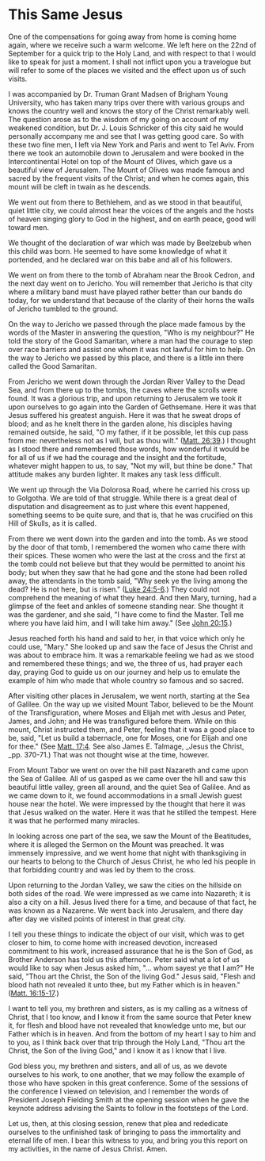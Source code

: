 # This Same Jesus

One of the compensations for going away from home is coming home again, where
we receive such a warm welcome. We left here on the 22nd of September for a
quick trip to the Holy Land, and with respect to that I would like to speak
for just a moment. I shall not inflict upon you a travelogue but will refer to
some of the places we visited and the effect upon us of such visits.

I was accompanied by Dr. Truman Grant Madsen of Brigham Young University, who
has taken many trips over there with various groups and knows the country well
and knows the story of the Christ remarkably well. The question arose as to
the wisdom of my going on account of my weakened condition, but Dr. J. Louis
Schricker of this city said he would personally accompany me and see that I
was getting good care. So with these two fine men, I left via New York and
Paris and went to Tel Aviv. From there we took an automobile down to Jerusalem
and were booked in the Intercontinental Hotel on top of the Mount of Olives,
which gave us a beautiful view of Jerusalem. The Mount of Olives was made
famous and sacred by the frequent visits of the Christ; and when he comes
again, this mount will be cleft in twain as he descends.

We went out from there to Bethlehem, and as we stood in that beautiful, quiet
little city, we could almost hear the voices of the angels and the hosts of
heaven singing glory to God in the highest, and on earth peace, good will
toward men.

We thought of the declaration of war which was made by Beelzebub when this
child was born. He seemed to have some knowledge of what it portended, and he
declared war on this babe and all of his followers.

We went on from there to the tomb of Abraham near the Brook Cedron, and the
next day went on to Jericho. You will remember that Jericho is that city where
a military band must have played rather better than our bands do today, for we
understand that because of the clarity of their horns the walls of Jericho
tumbled to the ground.

On the way to Jericho we passed through the place made famous by the words of
the Master in answering the question, "Who is my neighbour?" He told the story
of the Good Samaritan, where a man had the courage to step over race barriers
and assist one whom it was not lawful for him to help. On the way to Jericho
we passed by this place, and there is a little inn there called the Good
Samaritan.

From Jericho we went down through the Jordan River Valley to the Dead Sea, and
from there up to the tombs, the caves where the scrolls were found. It was a
glorious trip, and upon returning to Jerusalem we took it upon ourselves to go
again into the Garden of Gethsemane. Here it was that Jesus suffered his
greatest anguish. Here it was that he sweat drops of blood; and as he knelt
there in the garden alone, his disciples having remained outside, he said, "O
my father, if it be possible, let this cup pass from me: nevertheless not as I
will, but as thou wilt." ([Matt.
26:39](https://www.lds.org/scriptures/nt/matt/26.39?lang=eng#38).) I thought
as I stood there and remembered those words, how wonderful it would be for all
of us if we had the courage and the insight and the fortitude, whatever might
happen to us, to say, "Not my will, but thine be done." That attitude makes
any burden lighter. It makes any task less difficult.

We went up through the Via Dolorosa Road, where he carried his cross up to
Golgotha. We are told of that struggle. While there is a great deal of
disputation and disagreement as to just where this event happened, something
seems to be quite sure, and that is, that he was crucified on this Hill of
Skulls, as it is called.

From there we went down into the garden and into the tomb. As we stood by the
door of that tomb, I remembered the women who came there with their spices.
These women who were the last at the cross and the first at the tomb could not
believe but that they would be permitted to anoint his body; but when they saw
that he had gone and the stone had been rolled away, the attendants in the
tomb said, "Why seek ye the living among the dead? He is not here, but is
risen." ([Luke
24:5-6](https://www.lds.org/scriptures/nt/luke/24.5-6?lang=eng#4).) They could
not comprehend the meaning of what they heard. And then Mary, turning, had a
glimpse of the feet and ankles of someone standing near. She thought it was
the gardener, and she said, "I have come to find the Master. Tell me where you
have laid him, and I will take him away." (See [John
20:15](https://www.lds.org/scriptures/nt/john/20.15?lang=eng#14).)

Jesus reached forth his hand and said to her, in that voice which only he
could use, "Mary." She looked up and saw the face of Jesus the Christ and was
about to embrace him. It was a remarkable feeling we had as we stood and
remembered these things; and we, the three of us, had prayer each day, praying
God to guide us on our journey and help us to emulate the example of him who
made that whole country so famous and so sacred.

After visiting other places in Jerusalem, we went north, starting at the Sea
of Galilee. On the way up we visited Mount Tabor, believed to be the Mount of
the Transfiguration, where Moses and Elijah met with Jesus and Peter, James,
and John; and He was transfigured before them. While on this mount, Christ
instructed them, and Peter, feeling that it was a good place to be, said, "Let
us build a tabernacle, one for Moses, one for Elijah and one for thee." (See
[Matt. 17:4](https://www.lds.org/scriptures/nt/matt/17.4?lang=eng#3). See also
James E. Talmage, _Jesus the Christ, _pp. 370-71.) That was not thought wise
at the time, however.

From Mount Tabor we went on over the hill past Nazareth and came upon the Sea
of Galilee. All of us gasped as we came over the hill and saw this beautiful
little valley, green all around, and the quiet Sea of Galilee. And as we came
down to it, we found accommodations in a small Jewish guest house near the
hotel. We were impressed by the thought that here it was that Jesus walked on
the water. Here it was that he stilled the tempest. Here it was that he
performed many miracles.

In looking across one part of the sea, we saw the Mount of the Beatitudes,
where it is alleged the Sermon on the Mount was preached. It was immensely
impressive, and we went home that night with thanksgiving in our hearts to
belong to the Church of Jesus Christ, he who led his people in that forbidding
country and was led by them to the cross.

Upon returning to the Jordan Valley, we saw the cities on the hillside on both
sides of the road. We were impressed as we came into Nazareth; it is also a
city on a hill. Jesus lived there for a time, and because of that fact, he was
known as a Nazarene. We went back into Jerusalem, and there day after day we
visited points of interest in that great city.

I tell you these things to indicate the object of our visit, which was to get
closer to him, to come home with increased devotion, increased commitment to
his work, increased assurance that he is the Son of God, as Brother Anderson
has told us this afternoon. Peter said what a lot of us would like to say when
Jesus asked him, "... whom sayest ye that I am?" He said, "Thou art the Christ,
the Son of the living God." Jesus said, "Flesh and blood hath not revealed it
unto thee, but my Father which is in heaven." ([Matt.
16:15-17](https://www.lds.org/scriptures/nt/matt/16.15-17?lang=eng#14).)

I want to tell you, my brethren and sisters, as is my calling as a witness of
Christ, that I too know, and I know it from the same source that Peter knew
it, for flesh and blood have not revealed that knowledge unto me, but our
Father which is in heaven. And from the bottom of my heart I say to him and to
you, as I think back over that trip through the Holy Land, "Thou art the
Christ, the Son of the living God," and I know it as I know that I live.

God bless you, my brethren and sisters, and all of us, as we devote ourselves
to his work, to one another, that we may follow the example of those who have
spoken in this great conference. Some of the sessions of the conference I
viewed on television, and I remember the words of President Joseph Fielding
Smith at the opening session when he gave the keynote address advising the
Saints to follow in the footsteps of the Lord.

Let us, then, at this closing session, renew that plea and rededicate
ourselves to the unfinished task of bringing to pass the immortality and
eternal life of men. I bear this witness to you, and bring you this report on
my activities, in the name of Jesus Christ. Amen.

